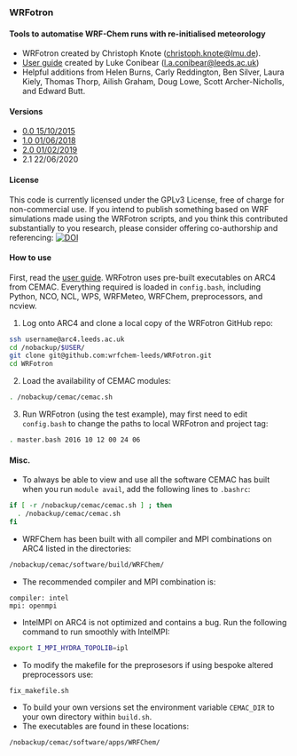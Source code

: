 ### WRFotron
#### Tools to automatise WRF-Chem runs with re-initialised meteorology  
- WRFotron created by Christoph Knote (christoph.knote@lmu.de).  
- [User guide](https://github.com/wrfchem-leeds/WRFotron/blob/master/WRFotron_user_guide.md) created by Luke Conibear (l.a.conibear@leeds.ac.uk)  
- Helpful additions from Helen Burns, Carly Reddington, Ben Silver, Laura Kiely, Thomas Thorp, Ailish Graham, Doug Lowe, Scott Archer-Nicholls, and Edward Butt.  

#### Versions  
- [0.0 15/10/2015](https://github.com/wrfchem-leeds/WRFotron/blob/master/WRFotron_user_guide.md#WRFotron0.0)
- [1.0 01/06/2018](https://github.com/wrfchem-leeds/WRFotron/blob/master/WRFotron_user_guide.md#WRFotron1.0)  
- [2.0 01/02/2019](https://github.com/wrfchem-leeds/WRFotron/blob/master/WRFotron_user_guide.md#WRFotron2.0)  
- 2.1 22/06/2020

#### License  
This code is currently licensed under the GPLv3 License, free of charge for non-commercial use. If you intend to publish something based on WRF simulations made using the WRFotron scripts, and you think this contributed substantially to you research, please consider offering co-authorship and referencing: [![DOI](https://zenodo.org/badge/234609545.svg)](https://zenodo.org/badge/latestdoi/234609545)

#### How to use
First, read the [user guide](https://github.com/wrfchem-leeds/WRFotron/blob/master/WRFotron_user_guide.md).
WRFotron uses pre-built executables on ARC4 from CEMAC. Everything required is loaded in `config.bash`, including Python, NCO, NCL, WPS, WRFMeteo, WRFChem, preprocessors, and ncview.  

1. Log onto ARC4 and clone a local copy of the WRFotron GitHub repo:  
```bash
ssh username@arc4.leeds.ac.uk
cd /nobackup/$USER/
git clone git@github.com:wrfchem-leeds/WRFotron.git
cd WRFotron
```

2. Load the availability of CEMAC modules:
```bash
. /nobackup/cemac/cemac.sh
```
    
3. Run WRFotron (using the test example), may first need to edit `config.bash` to change the paths to local WRFotron and project tag:  
```bash
. master.bash 2016 10 12 00 24 06
```

#### Misc.
- To always be able to view and use all the software CEMAC has built when you run `module avail`, add the following lines to `.bashrc`:   
```bash
if [ -r /nobackup/cemac/cemac.sh ] ; then
  . /nobackup/cemac/cemac.sh
fi
```

- WRFChem has been built with all compiler and MPI combinations on ARC4 listed in the directories:
```bash
/nobackup/cemac/software/build/WRFChem/
```
- The recommended compiler and MPI combination is:
```
compiler: intel
mpi: openmpi
```
- IntelMPI on ARC4 is not optimized and contains a bug. Run the following command to run smoothly with IntelMPI:  
```bash
export I_MPI_HYDRA_TOPOLIB=ipl
```
- To modify the makefile for the preprosesors if using bespoke altered preprocessors use:  
```
fix_makefile.sh
```
- To build your own versions set the environment variable `CEMAC_DIR` to your own directory within `build.sh`.
- The executables are found in these locations:
```
/nobackup/cemac/software/apps/WRFChem/
```
